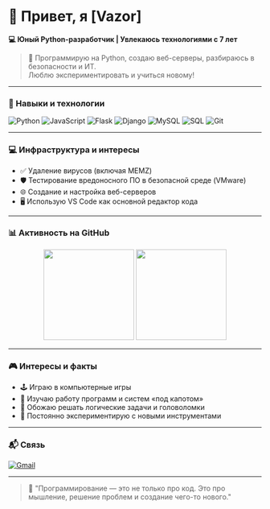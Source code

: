 # 👋 Привет, я [Vazor]

**💻 Юный Python-разработчик | Увлекаюсь технологиями с 7 лет**

> 🐍 Программирую на Python, создаю веб-серверы, разбираюсь в безопасности и ИТ.  
> Люблю экспериментировать и учиться новому!

---

### 🔧 Навыки и технологии

<p align="left">
  <img src="https://img.shields.io/badge/Python-3776AB?style=for-the-badge&logo=python&logoColor=white" alt="Python">
  <img src=" https://img.shields.io/badge/JavaScript-F7DF1E?style=for-the-badge&logo=javascript&logoColor=black" alt="JavaScript">
  <img src=" https://img.shields.io/badge/Flask-000000?style=for-the-badge&logo=flask&logoColor=white" alt="Flask">
  <img src=" https://img.shields.io/badge/Django-092E20?style=for-the-badge&logo=django&logoColor=white" alt="Django">
  <img src=" https://img.shields.io/badge/MySQL-4479A1?style=for-the-badge&logo=mysql&logoColor=white" alt="MySQL">
  <img src=" https://img.shields.io/badge/SQL-orange?style=for-the-badge&logo=&logoColor=white" alt="SQL">
  <img src=" https://img.shields.io/badge/Git-F05032?style=for-the-badge&logo=git&logoColor=white" alt="Git">
</p>

---

### 💻 Инфраструктура и интересы

- ✅ Удаление вирусов (включая MEMZ)
- 🛡️ Тестирование вредоносного ПО в безопасной среде (VMware)
- 🌐 Создание и настройка веб-серверов
- 🖥 Использую VS Code как основной редактор кода

---

### 📊 Активность на GitHub

<div align="center">
  <img height="180em" src=" https://github-readme-stats.vercel.app/api?username=[ваш_ник]&show_icons=true&theme=dracula&count_private=true"/>
  <img height="180em" src=" https://github-readme-stats.vercel.app/api/top-langs/?username=[ваш_ник]&layout=compact&theme=dracula"/>
</div>

---

### 🎮 Интересы и факты

- 🕹 Играю в компьютерные игры
- 🤖 Изучаю работу программ и систем «под капотом»
- 🧠 Обожаю решать логические задачи и головоломки
- 🧪 Постоянно экспериментирую с новыми инструментами

---

### 📬 Связь

<p align="left">
  <a href="mailto:scoutboy0202@gmail.com">
    <img src=" https://img.shields.io/badge/Gmail-D14836?style=for-the-badge&logo=gmail&logoColor=white" alt="Gmail">
  </a>
</p>

---

> 🚀 "Программирование — это не только про код. Это про мышление, решение проблем и создание чего-то нового."

